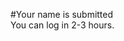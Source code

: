<i class='bx bx-user'></i>
<i class='bx bxs-user'></i>
<i class='bx bxl-facebook-square'></i>

#Your name is submitted<br>
You can log in 2-3 hours.
